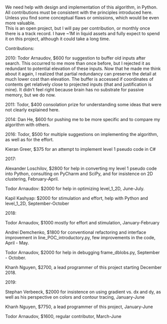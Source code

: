 We need help with design and implementation of this algorithm, in Python. All contributions must be consistent with the principles introduced here. Unless you find some conceptual flaws or omissions, which would be even more valuable.  
This is an open project, but I will pay per contribution, or monthly once there is a track record. I have ~1M in liquid assets and fully expect to spend it on this project, although it could take a long time.

Contributions:

2010: Todor Arnaudov, $600 for suggestion to buffer old inputs after search. This occurred to me more than once before, but I rejected it as redundant to potential elevation of these inputs. Now that he made me think about it again, I realized that partial redundancy can preserve the detail at much lower cost than elevation.
The buffer is accessed if coordinates of contents get relatively close to projected inputs (that and justification is mine). It didn’t feel right because brain has no substrate for passive memory, but we do now.
 
2011: Todor, $400 consolation prize for understanding some ideas that were not clearly explained here.

2014: Dan He, $600 for pushing me to be more specific and to compare my algorithm with others.

2016: Todor, $500 for multiple suggestions on implementing the algorithm, as well as for the effort.

Kieran Greer, $375 for an attempt to implement level 1 pseudo code in C#
 
2017: 

Alexander Loschilov, $2800 for help in converting my level 1 pseudo code into Python, consulting on PyCharm and SciPy, and for insistence on 2D clustering, February-April.

Todor Arnaudov: $2000 for help in optimizing level_1_2D, June-July.

Kapil Kashyap: $2000 for stimulation and effort, help with Python and level_1_2D, September-October
 
2018: 

Todor Arnaudov, $1000 mostly for effort and stimulation, January-February

Andrei Demchenko, $1800 for conventional refactoring and interface improvement in line_POC_introductory.py, few improvements in the code, April - May.

Todor Arnaudov, $2000 for help in debugging frame_dblobs.py, September - October.

Khanh Nguyen, $2700, a lead programmer of this project starting December 2018. 

2019:

Stephan Verbeeck, $2000 for insistence on using gradient vs. dx and dy, as well as his perspective on colors and contour tracing, January-June

Khanh Nguyen, $7750, a lead programmer of this project, January-June

Todor Arnaudov, $1600, regular contributor, March-June
